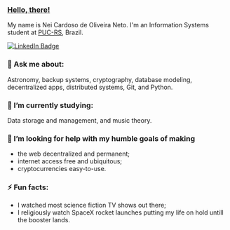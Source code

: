 ### [Hello, there!](https://www.youtube.com/watch?v=eaEMSKzqGAg) 

My name is Nei Cardoso de Oliveira Neto. I'm an Information Systems student at [PUC-RS](http://www.pucrs.br/en/), Brazil.

[![LinkedIn Badge](https://img.shields.io/badge/LinkedIn-%230077B5.svg?&style=flat-square&logo=linkedin&logoColor=white&link=linkedin.com/in/neineto/)](https://www.linkedin.com/in/neineto/)
<!--
#### 🔭 I’m currently working on:

Several personal projects. Most of which hosted here.
-->
### 💬 Ask me about:

Astronomy, backup systems, cryptography, database modeling, decentralized apps, distributed systems, Git, and Python.

### 🌱 I’m currently studying:

Data storage and management, and music theory. 

### :telescope: I’m looking for help with my humble goals of making

- the web decentralized and permanent;
- internet access free and ubiquitous;
- cryptocurrencies easy-to-use.

### ⚡ Fun facts:

- I watched most science fiction TV shows out there;
- I religiously watch SpaceX rocket launches putting my life on hold untill the booster lands.
